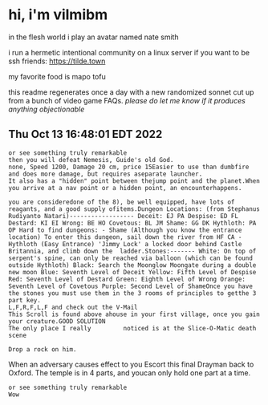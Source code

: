 # hi, i'm vilmibm

in the flesh world i play an avatar named nate smith

i run a hermetic intentional community on a linux server if you want to be ssh friends: https://tilde.town

my favorite food is mapo tofu

this readme regenerates once a day with a new randomized sonnet cut up from a bunch of video game FAQs.
_please do let me know if it produces anything objectionable_

## Thu Oct 13 16:48:01 EDT 2022

    or see something truly remarkable
    then you will defeat Nemesis, Guide's old God.
    none, Speed 1200, Damage 20 cm, price 15Easier to use than dumbfire and does more damage, but requires aseparate launcher.
    It also has a "hidden" point between thejump point and the planet.When you arrive at a nav point or a hidden point, an encounterhappens.
    
    you are consideredone of the 8), be well equipped, have lots of reagants, and a good supply ofitems.Dungeon Locations: (from Stephanus Rudiyanto Natari)------------------ Deceit: EJ PA Despise: ED FL Destard: KI EI Wrong: BE HO Covetous: BL JM Shame: GG DK Hythloth: PA OP Hard to find dungeons: - Shame (Although you know the entrance location) To enter this dungeon, sail down the river from HF CA - Hythloth (Easy Entrance) 'Jimmy Lock' a locked door behind Castle Britannia, and climb down the  ladder.Stones:------- White: On top of serpent's spine, can only be reached via balloon (which can be found outside Hythloth) Black: Search the Moonglow Moongate during a double new moon Blue: Seventh Level of Deceit Yellow: Fifth Level of Despise Red: Seventh Level of Destard Green: Eighth Level of Wrong Orange: Seventh Level of Covetous Purple: Second Level of ShameOnce you have the stones you must use them in the 3 rooms of principles to getthe 3 part key.
    L,F,R,F,L,F and check out the V-Mail
    This Scroll is found above ahouse in your first village, once you gain your creature.GOOD SOLUTION
    The only place I really 		noticed is at the Slice-O-Matic death scene
    
    Drop a rock on him.
      When an adversary causes effect to you
    Escort this final Drayman back to Oxford.
    The temple is in 4 parts, and youcan only hold one part at a time.
    
    or see something truly remarkable
    Wow
